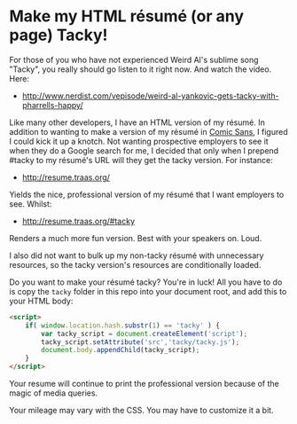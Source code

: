 # Make my HTML résumé (or any page) Tacky!

For those of you who have not experienced Weird Al's sublime song "Tacky", you really should go listen to it right now. And watch the video. Here:

- http://www.nerdist.com/vepisode/weird-al-yankovic-gets-tacky-with-pharrells-happy/

Like many other developers, I have an HTML version of my résumé. In addition to wanting to make a version of my résumé in [Comic Sans](http://en.wikipedia.org/wiki/Comic_Sans), I figured I could kick it up a knotch. Not wanting prospective employers to see it when they do a Google search for me, I decided that only when I prepend #tacky to my résumé's URL will they get the tacky version. For instance:

- http://resume.traas.org/
	
Yields the nice, professional version of my résumé that I want employers to see. Whilst:

- http://resume.traas.org/#tacky

Renders a much more fun version. Best with your speakers on. Loud.

I also did not want to bulk up my non-tacky résumé with unnecessary resources, so the tacky version's resources are conditionally loaded. 

Do you want to make your résumé tacky? You're in luck! All you have to do is copy the `tacky` folder in this repo into your document root, and add this to your HTML body:

```html
<script>
    if( window.location.hash.substr(1) == 'tacky' ) {
        var tacky_script = document.createElement('script');
        tacky_script.setAttribute('src','tacky/tacky.js');
        document.body.appendChild(tacky_script);
    }
</script>
```

Your resume will continue to print the professional version because of the magic of media queries. 

Your mileage may vary with the CSS. You may have to customize it a bit. 
